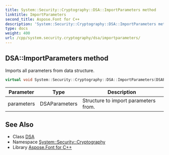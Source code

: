 ```yaml
---
title: System::Security::Cryptography::DSA::ImportParameters method
linktitle: ImportParameters
second_title: Aspose.Font for C++
description: 'System::Security::Cryptography::DSA::ImportParameters method. Imports all parameters from data structure in C++.'
type: docs
weight: 400
url: /cpp/system.security.cryptography/dsa/importparameters/
---
```

## DSA::ImportParameters method


Imports all parameters from data structure.

```cpp
virtual void System::Security::Cryptography::DSA::ImportParameters(DSAParameters parameters)=0
```


| Parameter | Type | Description |
| --- | --- | --- |
| parameters | DSAParameters | Structure to import parameters from. |

## See Also

* Class [DSA](../)
* Namespace [System::Security::Cryptography](../../)
* Library [Aspose.Font for C++](../../../)
